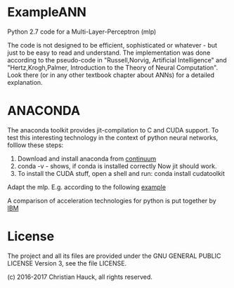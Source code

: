 # ExampleANN
Python 2.7 code for a Multi-Layer-Perceptron (mlp)

The code is not designed to be efficient, sophisticated or whatever - but just to be easy to read and
understand. The implementation was done according to the pseudo-code in "Russell,Norvig, Artificial Intelligence"
and "Hertz,Krogh,Palmer, Introduction to the Theory of Neural Computation". Look there (or in any other textbook
chapter about ANNs) for a detailed explanation.


# ANACONDA
The anaconda toolkit provides jit-compilation to C and CUDA support. To test this interesting technology in the
context of python neural networks, folllow these steps:

 1. Download and install anaconda from [continuum](https://www.continuum.io/downloads)
 2. conda -v     - shows, if conda is installed correctly
Now jit should work.
 3. To install the CUDA stuff, open a shell and run: conda install cudatoolkit

Adapt the mlp. E.g. according to the following 
[example](http://nbviewer.jupyter.org/gist/harrism/f5707335f40af9463c43)

A comparison of acceleration technologies for python is put together by 
[IBM](https://www.ibm.com/developerworks/community/blogs/jfp/entry/How_To_Compute_Mandelbrodt_Set_Quickly?lang=en)


# License

The project and all its files are provided under the GNU GENERAL PUBLIC LICENSE Version 3, see the file LICENSE.

(c) 2016-2017 Christian Hauck, all rights reserved.

